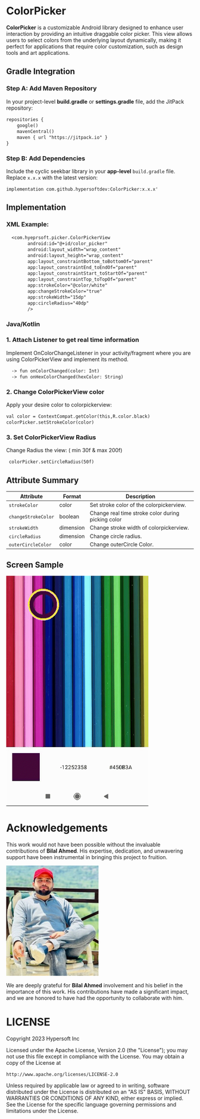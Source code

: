 
# ColorPicker

**ColorPicker** is a customizable Android library designed to enhance user interaction by providing an intuitive draggable color picker. This view allows users to select colors from the underlying layout dynamically, making it perfect for applications that require color customization, such as design tools and art applications.

## Gradle Integration

### Step A: Add Maven Repository

In your project-level **build.gradle** or **settings.gradle** file, add the JitPack repository:
```
repositories {
    google()
    mavenCentral()
    maven { url "https://jitpack.io" }
}
```  

### Step B: Add Dependencies

Include the cyclic seekbar library in your **app-level** `build.gradle` file. Replace `x.x.x` with the latest version:

```
implementation com.github.hypersoftdev:ColorPicker:x.x.x'
```

## Implementation

### XML Example:

```
  <com.hyeprsoft.picker.ColorPickerView
        android:id="@+id/color_picker"
        android:layout_width="wrap_content"
        android:layout_height="wrap_content"
        app:layout_constraintBottom_toBottomOf="parent"
        app:layout_constraintEnd_toEndOf="parent"
        app:layout_constraintStart_toStartOf="parent"
        app:layout_constraintTop_toTopOf="parent"
        app:strokeColor="@color/white"
        app:changeStrokeColor="true"
        app:strokeWidth="15dp"
        app:circleRadius="40dp"
        />
```

### Java/Kotlin

### 1. Attach Listener to get real time information

Implement OnColorChangeListener in your activity/fragment where you are using ColorPickerView and implement its method.

```
  -> fun onColorChanged(color: Int)
  -> fun onHexColorChanged(hexColor: String)

```

### 2. Change ColorPickerView color

Apply your desire color to colorpickerview:


```
val color = ContextCompat.getColor(this,R.color.black)
colorPicker.setStrokeColor(color)

```

### 3. Set ColorPickerView Radius

Change Radius the view: ( min 30f & max 200f)

```
 colorPicker.setCircleRadius(50f)

```


## Attribute Summary

| Attribute                        | Format    | Description                                        |
|----------------------------------|-----------|----------------------------------------------------|
| `strokeColor `                   | color     | Set stroke color of the colorpickerview.           |
| `changeStrokeColor`              | boolean   | Change real time stroke color during picking color |
| `strokeWidth`                    | dimension | Change stroke width of colorpickerview.            |
| `circleRadius`                   | dimension | Change circle radius.                              |
| `outerCircleColor`               | color     | Change outerCircle Color.                          |


## Screen Sample
![Sample](https://github.com/hypersoftdev/ColorPicker/blob/master/screens/screengif.gif?raw=true)

# Acknowledgements

This work would not have been possible without the invaluable contributions of **Bilal Ahmed**. His expertise, dedication, and unwavering support have been instrumental in bringing this project to fruition.

![Profile](https://github.com/hypersoftdev/ColorPicker/blob/master/screens/profile_image.jpg?raw=true)

We are deeply grateful for **Bilal Ahmed** involvement and his belief in the importance of this work. His contributions have made a significant impact, and we are honored to have had the opportunity to collaborate with him.

# LICENSE

Copyright 2023 Hypersoft Inc

Licensed under the Apache License, Version 2.0 (the "License");
you may not use this file except in compliance with the License.
You may obtain a copy of the License at

    http://www.apache.org/licenses/LICENSE-2.0

Unless required by applicable law or agreed to in writing, software
distributed under the License is distributed on an "AS IS" BASIS,
WITHOUT WARRANTIES OR CONDITIONS OF ANY KIND, either express or implied.
See the License for the specific language governing permissions and
limitations under the License.
